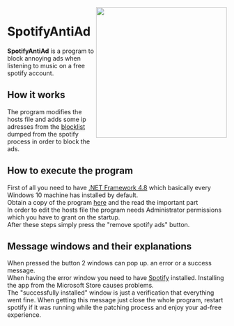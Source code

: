 <img align="right" src="https://i.imgur.com/MZSGq2s.png" height="300" width="300">

# SpotifyAntiAd

**SpotifyAntiAd** is a program to block annoying ads when listening to music on a free spotify account.

## How it works
The program modifies the hosts file and adds some ip adresses from the [blocklist](https://raw.githubusercontent.com/wp23/SpotifyAntiAd/master/blocklist.txt) dumped from the spotify process in order to block the ads.

## How to execute the program
First of all you need to have [.NET Framework 4.8](https://dotnet.microsoft.com/download/dotnet-framework/net48) which basically every Windows 10 machine has installed by default.  
Obtain a copy of the program [here](https://github.com/wp23/SpotifyAntiAd/releases/tag/1.0) and the read the important part  
In order to edit the hosts file the program needs Administrator permissions which you have to grant on the startup.  
After these steps simply press the "remove spotify ads" button.

## Message windows and their explanations
When pressed the button 2 windows can pop up. an error or a success message.  
When having the error window you need to have [Spotify](https://www.spotify.com/ru-en/download/other/) installed. Installing the app from the Microsoft Store causes problems.  
The "successfully installed" window is just a verification that everything went fine. When getting this message just close the whole program, restart spotify if it was running while the patching process and enjoy your ad-free experience.
